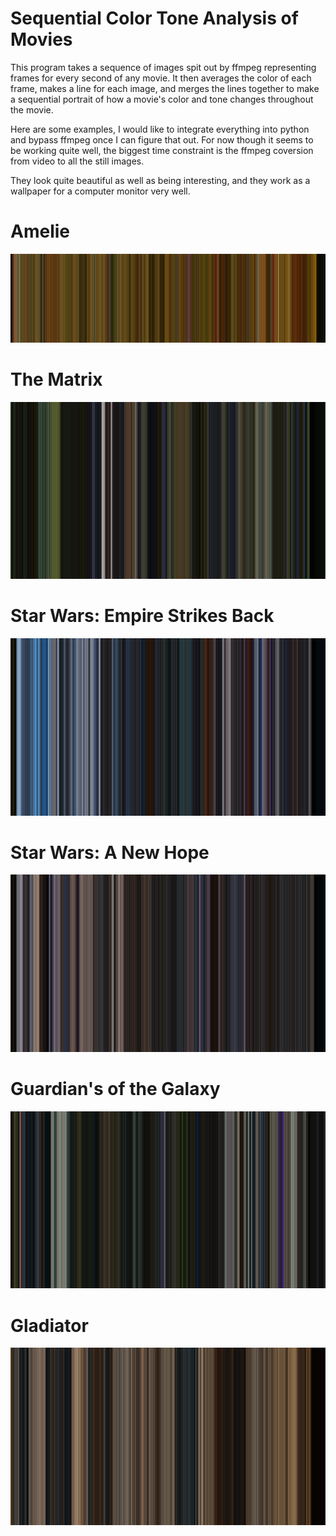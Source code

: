 # Sequential Color Tone Analysis of Movies

This program takes a sequence of images spit out by ffmpeg representing frames for every second of any movie. 
It then averages the color of each frame, makes a line for each image, and merges the lines together to make a sequential portrait
of how a movie's color and tone changes throughout the movie. 

Here are some examples, I would like to integrate everything into python and bypass ffmpeg once I can figure that out. For now though it seems to be working quite well, the biggest time constraint is the ffmpeg coversion from video to all the still images.  

They look quite beautiful as well as being interesting, and they work as a wallpaper for a computer monitor very well. 

# Amelie
![Alt Test](https://github.com/claytonblythe/movie_colorify/blob/master/Amelie_finished_image_resized_3840%2C1080.jpg)


# The Matrix
![Alt Test](https://github.com/claytonblythe/movie_colorify/blob/master/Matrix_finished_image_resized_1920%2C1080.jpg)


# Star Wars: Empire Strikes Back
![Alt Test](https://github.com/claytonblythe/movie_colorify/blob/master/Star%20Wars%20Empire%20Strikes%20Back_finished_image_resized_1920%2C1080.jpg)

# Star Wars: A New Hope
![Alt Test](https://github.com/claytonblythe/movie_colorify/blob/master/Star%20Wars%20New%20Hope_finished_image_resized_1920%2C1080.jpg)

# Guardian's of the Galaxy
![Alt Test](https://github.com/claytonblythe/movie_colorify/blob/master/GOTG_finished_image_resized_1920%2C1080.jpg)

# Gladiator
![Alt Test](https://github.com/claytonblythe/movie_colorify/blob/master/Gladiator_completed_runs_finished_image_resized_1920%2C1080.jpg)


